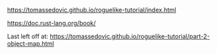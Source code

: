 https://tomassedovic.github.io/roguelike-tutorial/index.html

https://doc.rust-lang.org/book/

Last left off at:
https://tomassedovic.github.io/roguelike-tutorial/part-2-object-map.html